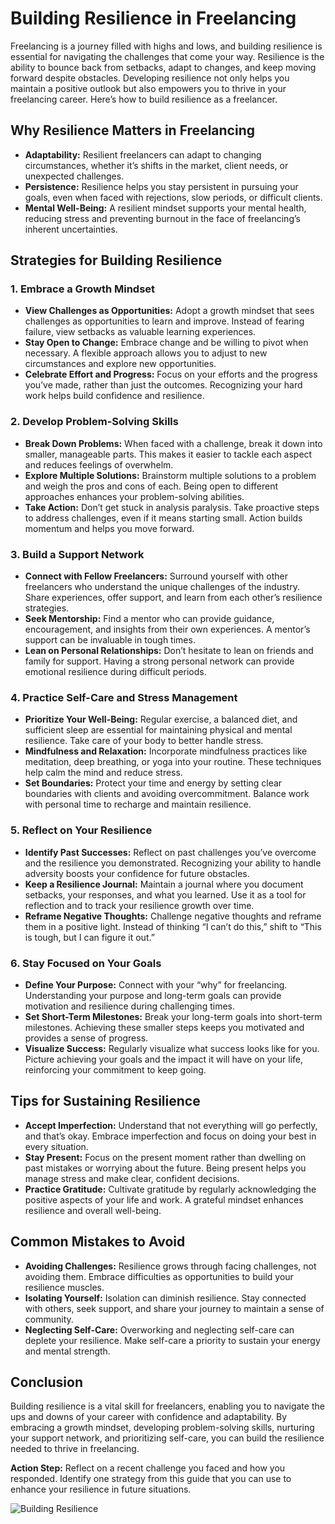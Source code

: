 # Building Resilience in Freelancing

Freelancing is a journey filled with highs and lows, and building resilience is essential for navigating the challenges that come your way. Resilience is the ability to bounce back from setbacks, adapt to changes, and keep moving forward despite obstacles. Developing resilience not only helps you maintain a positive outlook but also empowers you to thrive in your freelancing career. Here’s how to build resilience as a freelancer.

## Why Resilience Matters in Freelancing

- **Adaptability:** Resilient freelancers can adapt to changing circumstances, whether it’s shifts in the market, client needs, or unexpected challenges.
- **Persistence:** Resilience helps you stay persistent in pursuing your goals, even when faced with rejections, slow periods, or difficult clients.
- **Mental Well-Being:** A resilient mindset supports your mental health, reducing stress and preventing burnout in the face of freelancing’s inherent uncertainties.

## Strategies for Building Resilience

### 1. **Embrace a Growth Mindset**

- **View Challenges as Opportunities:** Adopt a growth mindset that sees challenges as opportunities to learn and improve. Instead of fearing failure, view setbacks as valuable learning experiences.
- **Stay Open to Change:** Embrace change and be willing to pivot when necessary. A flexible approach allows you to adjust to new circumstances and explore new opportunities.
- **Celebrate Effort and Progress:** Focus on your efforts and the progress you’ve made, rather than just the outcomes. Recognizing your hard work helps build confidence and resilience.

### 2. **Develop Problem-Solving Skills**

- **Break Down Problems:** When faced with a challenge, break it down into smaller, manageable parts. This makes it easier to tackle each aspect and reduces feelings of overwhelm.
- **Explore Multiple Solutions:** Brainstorm multiple solutions to a problem and weigh the pros and cons of each. Being open to different approaches enhances your problem-solving abilities.
- **Take Action:** Don’t get stuck in analysis paralysis. Take proactive steps to address challenges, even if it means starting small. Action builds momentum and helps you move forward.

### 3. **Build a Support Network**

- **Connect with Fellow Freelancers:** Surround yourself with other freelancers who understand the unique challenges of the industry. Share experiences, offer support, and learn from each other’s resilience strategies.
- **Seek Mentorship:** Find a mentor who can provide guidance, encouragement, and insights from their own experiences. A mentor’s support can be invaluable in tough times.
- **Lean on Personal Relationships:** Don’t hesitate to lean on friends and family for support. Having a strong personal network can provide emotional resilience during difficult periods.

### 4. **Practice Self-Care and Stress Management**

- **Prioritize Your Well-Being:** Regular exercise, a balanced diet, and sufficient sleep are essential for maintaining physical and mental resilience. Take care of your body to better handle stress.
- **Mindfulness and Relaxation:** Incorporate mindfulness practices like meditation, deep breathing, or yoga into your routine. These techniques help calm the mind and reduce stress.
- **Set Boundaries:** Protect your time and energy by setting clear boundaries with clients and avoiding overcommitment. Balance work with personal time to recharge and maintain resilience.

### 5. **Reflect on Your Resilience**

- **Identify Past Successes:** Reflect on past challenges you’ve overcome and the resilience you demonstrated. Recognizing your ability to handle adversity boosts your confidence for future obstacles.
- **Keep a Resilience Journal:** Maintain a journal where you document setbacks, your responses, and what you learned. Use it as a tool for reflection and to track your resilience growth over time.
- **Reframe Negative Thoughts:** Challenge negative thoughts and reframe them in a positive light. Instead of thinking “I can’t do this,” shift to “This is tough, but I can figure it out.”

### 6. **Stay Focused on Your Goals**

- **Define Your Purpose:** Connect with your “why” for freelancing. Understanding your purpose and long-term goals can provide motivation and resilience during challenging times.
- **Set Short-Term Milestones:** Break your long-term goals into short-term milestones. Achieving these smaller steps keeps you motivated and provides a sense of progress.
- **Visualize Success:** Regularly visualize what success looks like for you. Picture achieving your goals and the impact it will have on your life, reinforcing your commitment to keep going.

## Tips for Sustaining Resilience

- **Accept Imperfection:** Understand that not everything will go perfectly, and that’s okay. Embrace imperfection and focus on doing your best in every situation.
- **Stay Present:** Focus on the present moment rather than dwelling on past mistakes or worrying about the future. Being present helps you manage stress and make clear, confident decisions.
- **Practice Gratitude:** Cultivate gratitude by regularly acknowledging the positive aspects of your life and work. A grateful mindset enhances resilience and overall well-being.

## Common Mistakes to Avoid

- **Avoiding Challenges:** Resilience grows through facing challenges, not avoiding them. Embrace difficulties as opportunities to build your resilience muscles.
- **Isolating Yourself:** Isolation can diminish resilience. Stay connected with others, seek support, and share your journey to maintain a sense of community.
- **Neglecting Self-Care:** Overworking and neglecting self-care can deplete your resilience. Make self-care a priority to sustain your energy and mental strength.

## Conclusion

Building resilience is a vital skill for freelancers, enabling you to navigate the ups and downs of your career with confidence and adaptability. By embracing a growth mindset, developing problem-solving skills, nurturing your support network, and prioritizing self-care, you can build the resilience needed to thrive in freelancing.

**Action Step:** Reflect on a recent challenge you faced and how you responded. Identify one strategy from this guide that you can use to enhance your resilience in future situations.

![Building Resilience](./images/building-resilience.png)
